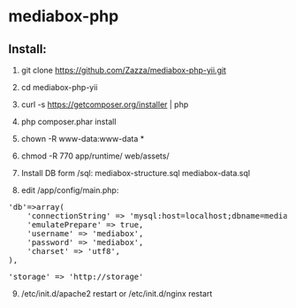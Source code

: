 mediabox-php
============

## Install:

1) git clone https://github.com/Zazza/mediabox-php-yii.git

2) cd mediabox-php-yii

3) curl -s https://getcomposer.org/installer | php

4) php composer.phar install

5) chown -R www-data:www-data *

6) chmod -R 770 app/runtime/ web/assets/

7) Install DB form /sql:
mediabox-structure.sql
mediabox-data.sql

8) edit /app/config/main.php:

<pre>
'db'=>array(
    'connectionString' => 'mysql:host=localhost;dbname=mediabox',
    'emulatePrepare' => true,
    'username' => 'mediabox',
    'password' => 'mediabox',
    'charset' => 'utf8',
),
</pre>

<pre>
'storage' => 'http://storage'
</pre>

9) /etc/init.d/apache2 restart or /etc/init.d/nginx restart
